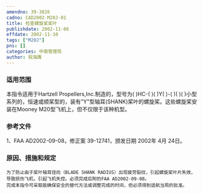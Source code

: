 ```yaml
---
amendno: 39-3826  
cadno: CAD2002-M20J-01  
title: 检查螺旋桨桨叶  
publishdate: 2002-11-06  
effdate: 2002-11-10  
tags: ["M20J"]  
pns: []  
categories: 中南管理局  
author: 祝海鹰  
---
```

  
### 适用范围  
本指令适用于Hartzell Propellers,Inc.制造的，型号为( )HC-( )( )Y( )-( )( )( )小型系列的，恒速或顺桨型的，装有"Y"型轴耳(SHANK)桨叶的螺旋桨。这些螺旋桨安装在Mooney M20型飞机上，但不仅限于该种机型。  
  
<!--more-->  
### 参考文件  
1、FAA AD2002-09-08，修正案 39-12741，颁发日期 2002年 4月 24日。  
  
### 原因、措施和规定  
    为了防止由于桨叶轴耳径向（BLADE SHANK RADIUS）出现疲劳裂纹，引起螺旋桨叶片失效，导致损伤飞机，引起飞机失控。必须完成后附的FAA AD2002-09-08。  
    完成本指令可采取能确保安全的替代方法或调整完成的时间，但必须得到适航当局的批准。  
